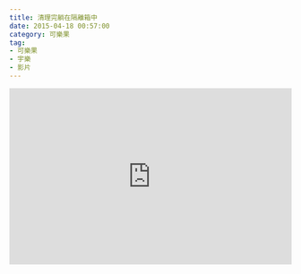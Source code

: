 ```yaml
---
title: 清理完躺在隔離箱中
date: 2015-04-18 00:57:00
category: 可樂果
tag:
- 可樂果
- 宇樂
- 影片
---
```

<div class="video video-16x9"><iframe width="100%" height="315" src="https://www.youtube.com/embed/AF9Y-HcsbPU" frameborder="0" allowfullscreen></iframe></div>
